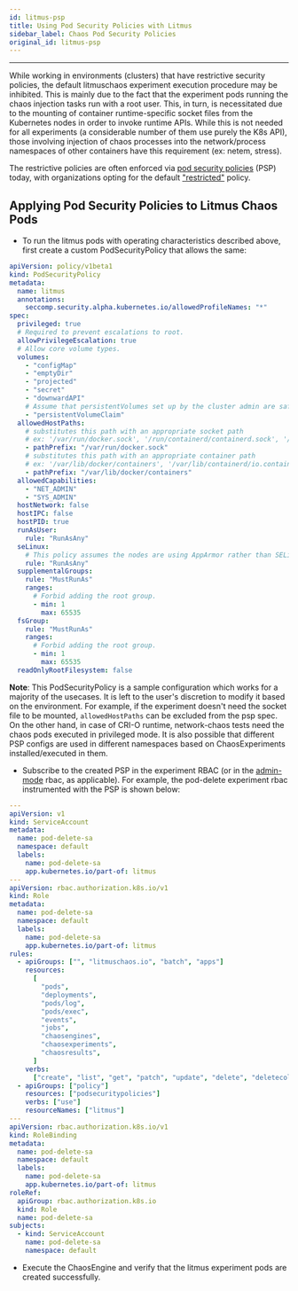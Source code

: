 ```yaml
---
id: litmus-psp
title: Using Pod Security Policies with Litmus
sidebar_label: Chaos Pod Security Policies
original_id: litmus-psp
---
```


---

While working in environments (clusters) that have restrictive security policies, the default litmuschaos experiment execution procedure may be inhibited.
This is mainly due to the fact that the experiment pods running the chaos injection tasks run with a root user. This, in turn, is necessitated due to the mounting
of container runtime-specific socket files from the Kubernetes nodes in order to invoke runtime APIs. While this is not needed for all experiments (a considerable
number of them use purely the K8s API), those involving injection of chaos processes into the network/process namespaces of other containers have this requirement
(ex: netem, stress).

The restrictive policies are often enforced via [pod security policies](https://kubernetes.io/docs/concepts/policy/pod-security-policy/) (PSP) today, with organizations
opting for the default ["restricted"](https://kubernetes.io/docs/concepts/policy/pod-security-policy/#example-policies) policy.

## Applying Pod Security Policies to Litmus Chaos Pods

- To run the litmus pods with operating characteristics described above, first create a custom PodSecurityPolicy that allows the same:

[embedmd]: # "https://raw.githubusercontent.com/litmuschaos/chaos-charts/master/pod-security-policy/psp-litmus.yaml yaml"

```yaml
apiVersion: policy/v1beta1
kind: PodSecurityPolicy
metadata:
  name: litmus
  annotations:
    seccomp.security.alpha.kubernetes.io/allowedProfileNames: "*"
spec:
  privileged: true
  # Required to prevent escalations to root.
  allowPrivilegeEscalation: true
  # Allow core volume types.
  volumes:
    - "configMap"
    - "emptyDir"
    - "projected"
    - "secret"
    - "downwardAPI"
    # Assume that persistentVolumes set up by the cluster admin are safe to use.
    - "persistentVolumeClaim"
  allowedHostPaths:
    # substitutes this path with an appropriate socket path
    # ex: '/var/run/docker.sock', '/run/containerd/containerd.sock', '/run/crio/crio.sock'
    - pathPrefix: "/var/run/docker.sock"
    # substitutes this path with an appropriate container path
    # ex: '/var/lib/docker/containers', '/var/lib/containerd/io.containerd.runtime.v1.linux/k8s.io', '/var/lib/containers/storage/overlay/'
    - pathPrefix: "/var/lib/docker/containers"
  allowedCapabilities:
    - "NET_ADMIN"
    - "SYS_ADMIN"
  hostNetwork: false
  hostIPC: false
  hostPID: true
  runAsUser:
    rule: "RunAsAny"
  seLinux:
    # This policy assumes the nodes are using AppArmor rather than SELinux.
    rule: "RunAsAny"
  supplementalGroups:
    rule: "MustRunAs"
    ranges:
      # Forbid adding the root group.
      - min: 1
        max: 65535
  fsGroup:
    rule: "MustRunAs"
    ranges:
      # Forbid adding the root group.
      - min: 1
        max: 65535
  readOnlyRootFilesystem: false
```

**Note**: This PodSecurityPolicy is a sample configuration which works for a majority of the usecases. It is left to the user's discretion to modify it based
on the environment. For example, if the experiment doesn't need the socket file to be mounted, `allowedHostPaths` can be excluded from the psp spec. On the
other hand, in case of CRI-O runtime, network-chaos tests need the chaos pods executed in privileged mode. It is also possible that different PSP configs are
used in different namespaces based on ChaosExperiments installed/executed in them.

- Subscribe to the created PSP in the experiment RBAC (or in the [admin-mode](https://docs.litmuschaos.io/docs/admin-mode/#prepare-rbac-manifest) rbac, as applicable).
  For example, the pod-delete experiment rbac instrumented with the PSP is shown below:

[embedmd]: # "https://raw.githubusercontent.com/litmuschaos/chaos-charts/v1.11.x/charts/generic/pod-delete/rbac-psp.yaml yaml"

```yaml
---
apiVersion: v1
kind: ServiceAccount
metadata:
  name: pod-delete-sa
  namespace: default
  labels:
    name: pod-delete-sa
    app.kubernetes.io/part-of: litmus
---
apiVersion: rbac.authorization.k8s.io/v1
kind: Role
metadata:
  name: pod-delete-sa
  namespace: default
  labels:
    name: pod-delete-sa
    app.kubernetes.io/part-of: litmus
rules:
  - apiGroups: ["", "litmuschaos.io", "batch", "apps"]
    resources:
      [
        "pods",
        "deployments",
        "pods/log",
        "pods/exec",
        "events",
        "jobs",
        "chaosengines",
        "chaosexperiments",
        "chaosresults",
      ]
    verbs:
      ["create", "list", "get", "patch", "update", "delete", "deletecollection"]
  - apiGroups: ["policy"]
    resources: ["podsecuritypolicies"]
    verbs: ["use"]
    resourceNames: ["litmus"]
---
apiVersion: rbac.authorization.k8s.io/v1
kind: RoleBinding
metadata:
  name: pod-delete-sa
  namespace: default
  labels:
    name: pod-delete-sa
    app.kubernetes.io/part-of: litmus
roleRef:
  apiGroup: rbac.authorization.k8s.io
  kind: Role
  name: pod-delete-sa
subjects:
  - kind: ServiceAccount
    name: pod-delete-sa
    namespace: default
```

- Execute the ChaosEngine and verify that the litmus experiment pods are created successfully.
